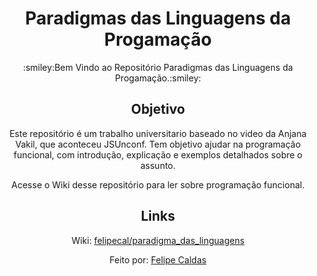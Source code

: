 <h1 align="center"> Paradigmas das Linguagens da Progamação</h1>
<p align="center">:smiley:Bem Vindo ao Repositório Paradigmas das Linguagens da Progamação.:smiley:</p>
<h2 align="center">Objetivo</h2>
<p align="center"> Este repositório é um trabalho universitario baseado no video da Anjana Vakil, que aconteceu JSUnconf. Tem objetivo ajudar na programação funcional, com introdução, explicação e exemplos detalhados sobre o assunto.</p>
<p align="center"> Acesse o Wiki desse repositório para ler sobre programação funcional.</p>
<h2 align="center">Links</h2>

<p align="center">Wiki: <a href="https://github.com/felipecal/paradigma_das_linguagens/wiki">felipecal/paradigma_das_linguagens</a></p>
<p align="center">Feito por: <a href="https://github.com/felipecal">Felipe Caldas</a></p>
